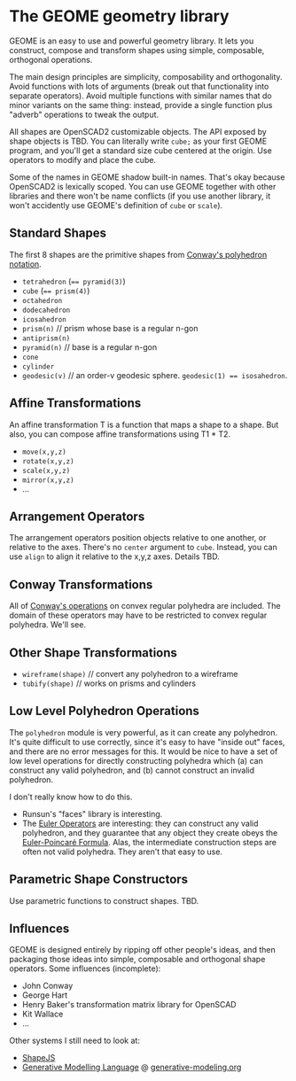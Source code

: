 # The GEOME geometry library

GEOME is an easy to use and powerful geometry library.
It lets you construct, compose and transform shapes using simple, composable, orthogonal operations.

The main design principles are simplicity, composability and orthogonality.
Avoid functions with lots of arguments (break out that functionality into separate operators).
Avoid multiple functions with similar names that do minor variants on the same thing:
instead, provide a single function plus "adverb" operations to tweak the output.

All shapes are OpenSCAD2 customizable objects.
The API exposed by shape objects is TBD.
You can literally write `cube;` as your first GEOME program,
and you'll get a standard size cube centered at the origin.
Use operators to modify and place the cube.

Some of the names in GEOME shadow built-in names.
That's okay because OpenSCAD2 is lexically scoped.
You can use GEOME together with other libraries and there won't be name conflicts
(if you use another library, it won't accidently use GEOME's definition of `cube` or `scale`).

## Standard Shapes
The first 8 shapes are the primitive shapes from
[Conway's polyhedron notation](https://en.wikipedia.org/wiki/Conway_polyhedron_notation).
* `tetrahedron` (`== pyramid(3)`)
* `cube` (`== prism(4)`)
* `octahedron`
* `dodecahedron`
* `icosahedron`
* `prism(n)` // prism whose base is a regular n-gon
* `antiprism(n)`
* `pyramid(n)` // base is a regular n-gon
* `cone`
* `cylinder`
* `geodesic(v)` // an order-v geodesic sphere. `geodesic(1) == isosahedron`.

## Affine Transformations
An affine transformation T is a function that maps a shape to a shape.
But also, you can compose affine transformations using T1 * T2.
* `move(x,y,z)`
* `rotate(x,y,z)`
* `scale(x,y,z)`
* `mirror(x,y,z)`
* ...

## Arrangement Operators
The arrangement operators position objects relative to one another,
or relative to the axes.
There's no `center` argument to `cube`. Instead, you can use `align`
to align it relative to the x,y,z axes.
Details TBD.

## Conway Transformations
All of [Conway's operations](https://en.wikipedia.org/wiki/Conway_polyhedron_notation)
on convex regular polyhedra are included.
The domain of these operators may have to be restricted to convex regular polyhedra. We'll see.

## Other Shape Transformations
* `wireframe(shape)` // convert any polyhedron to a wireframe
* `tubify(shape)` // works on prisms and cylinders

## Low Level Polyhedron Operations
The `polyhedron` module is very powerful, as it can create any polyhedron.
It's quite difficult to use correctly, since it's easy to have "inside out" faces,
and there are no error messages for this.
It would be nice to have a set of low level operations for directly constructing polyhedra
which (a) can construct any valid polyhedron, and (b) cannot construct an invalid polyhedron.

I don't really know how to do this.
* Runsun's "faces" library is interesting.
* The [Euler Operators](http://www.cs.mtu.edu/~shene/COURSES/cs3621/NOTES/model/euler-op.html)
are interesting: they can construct any valid polyhedron, and they guarantee that any object they
create obeys the [Euler-Poincaré Formula](http://www.cs.mtu.edu/~shene/COURSES/cs3621/NOTES/model/euler.html).
Alas, the intermediate construction steps are often not valid polyhedra. They aren't that easy to use.

## Parametric Shape Constructors
Use parametric functions to construct shapes. TBD.

## Influences
GEOME is designed entirely by ripping off other people's ideas,
and then packaging those ideas into simple, composable and orthogonal shape operators.
Some influences (incomplete):
* John Conway
* George Hart
* Henry Baker's transformation matrix library for OpenSCAD
* Kit Wallace
* ...

Other systems I still need to look at:
* [ShapeJS](http://abfab3d.com/)
* [Generative Modelling Language](https://en.wikipedia.org/wiki/Generative_Modelling_Language)
  @ [generative-modeling.org](http://www.generative-modeling.org/)
